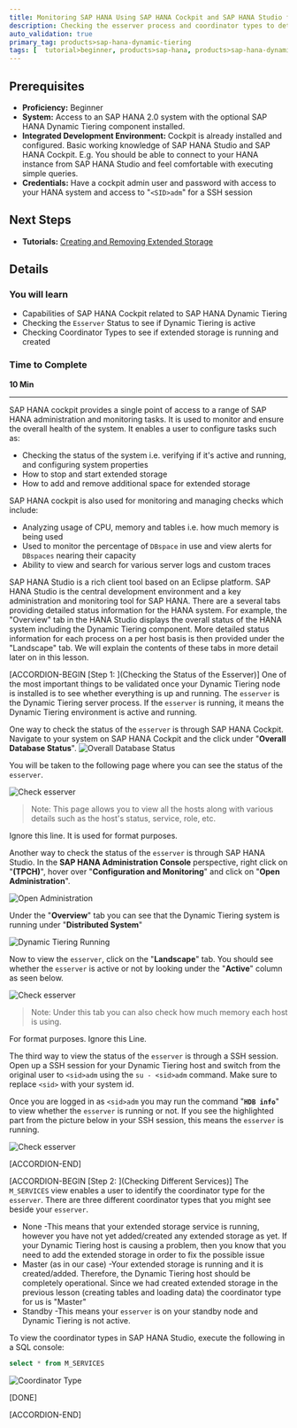 ```yaml
---
title: Monitoring SAP HANA Using SAP HANA Cockpit and SAP HANA Studio for SAP HANA Dynamic Tiering Test Green Pop-over Fourteen
description: Checking the esserver process and coordinator types to determine if Dynamic Tiering is running and if extended storage is created and running.
auto_validation: true
primary_tag: products>sap-hana-dynamic-tiering
tags: [  tutorial>beginner, products>sap-hana, products>sap-hana-dynamic-tiering, topic>big-data, topic>sql ]
---
```


## Prerequisites  
- **Proficiency:** Beginner
- **System:** Access to an SAP HANA 2.0 system with the optional SAP HANA Dynamic Tiering component installed.
- **Integrated Development Environment:** Cockpit is already installed and configured. Basic working knowledge of SAP HANA Studio and SAP HANA Cockpit. E.g. You should be able to connect to your HANA instance from SAP HANA Studio and feel comfortable with executing simple queries.
- **Credentials:** Have a cockpit admin user and password with access to your HANA system and access to "`<SID>adm`" for a SSH session

## Next Steps
 - **Tutorials:** [Creating and Removing Extended Storage](https://developers.sap.com/tutorials/dt-monitoring-hana-part2.html)

## Details
### You will learn
 - Capabilities of SAP HANA Cockpit related to SAP HANA Dynamic Tiering
 - Checking the `Esserver` Status to see if Dynamic Tiering is active
 - Checking Coordinator Types to see if extended storage is running and created

### Time to Complete
**10 Min**

---
SAP HANA cockpit provides a single point of access to a range of SAP HANA administration and monitoring tasks. It is used to monitor and ensure the overall health of the system. It enables a user to configure tasks such as:

  - Checking the status of the system i.e. verifying if it's active and running, and configuring system properties
  - How to stop and start extended storage
  - How to add and remove additional space for extended storage

SAP HANA cockpit is also used for monitoring and managing checks which include:

  - Analyzing usage of CPU, memory and tables i.e. how much memory is being used
  - Used to monitor the percentage of `DBspace` in use and view alerts for `DBspaces` nearing their capacity
  - Ability to view and search for various server logs and custom traces

SAP HANA Studio is a rich client tool based on an Eclipse platform. SAP HANA Studio is the central development environment and a key administration and monitoring tool for SAP HANA. There are a several tabs providing detailed status information for the HANA system. For example, the "Overview" tab in the HANA Studio displays the overall status of the HANA system including the Dynamic Tiering component. More detailed status information for each process on a per host basis is then provided under the "Landscape" tab. We will explain the contents of these tabs in more detail later on in this lesson.

[ACCORDION-BEGIN [Step 1: ](Checking the Status of the Esserver)]
One of the most important things to be validated once your Dynamic Tiering node is installed is to see whether everything is up and running. The `esserver` is the Dynamic Tiering server process. If the `esserver` is running, it means the Dynamic Tiering environment is active and running.

One way to check the status of the `esserver` is through SAP HANA Cockpit. Navigate to your system on SAP HANA Cockpit and the click under "**Overall Database Status**".
![Overall Database Status](resource-cockpit.png)

You will be taken to the following page where you can see the status of the `esserver`.

![Check `esserver`](esserver-cockpit.png)
> Note: This page allows you to view all the hosts along with various details such as the host's status, service, role, etc.

Ignore this line. It is used for format purposes.

Another way to check the status of the `esserver` is through SAP HANA Studio. In the **SAP HANA Administration Console** perspective, right click on "**<SID>(TPCH)**", hover over "**Configuration and Monitoring**" and click on "**Open Administration**".

![Open Administration](open-admin.png)

Under the "**Overview**" tab you can see that the Dynamic Tiering system is running under "**Distributed System**"

![Dynamic Tiering Running](dt-running-studio.png)

Now to view the `esserver`, click on the "**Landscape**" tab. You should see whether the `esserver` is active or not by looking under the "**Active**" column as seen below.

![Check esserver](esserver-studio.png)
> Note: Under this tab you can also check how much memory each host is using.

For format purposes. Ignore this Line.

The third way to view the status of the `esserver` is through a SSH session. Open up a SSH session for your Dynamic Tiering host and switch from the original user to `<sid>adm` using the `su - <sid>adm` command. Make sure to replace `<sid>` with your system id.

Once you are logged in as `<sid>adm` you may run the command "**`HDB info`**" to view whether the `esserver` is running or not. If you see the highlighted part from the picture below in your SSH session, this means the `esserver` is running.

![Check esserver](esserver-putty.png)


[ACCORDION-END]


[ACCORDION-BEGIN [Step 2: ](Checking Different Services)]
The `M_SERVICES` view enables a user to identify the coordinator type for the `esserver`. There are three different coordinator types that you might see beside your `esserver`.

  - None -This means that your extended storage service is running, however you have not yet added/created any extended storage as yet. If your Dynamic Tiering host is causing a problem, then you know that you need to add the extended storage in order to fix the possible issue
  - Master (as in our case) -Your extended storage is running and it is created/added. Therefore, the Dynamic Tiering host should be completely operational. Since we had created extended storage in the previous lesson (creating tables and loading data) the coordinator type for us is "Master"
  - Standby -This means your `esserver` is on your standby node and Dynamic Tiering is not active.

To view the coordinator types in SAP HANA Studio, execute the following in a SQL console:

``` sql
select * from M_SERVICES
```
![Coordinator Type](coordinator-type-studio.png)

[DONE]

[ACCORDION-END]
